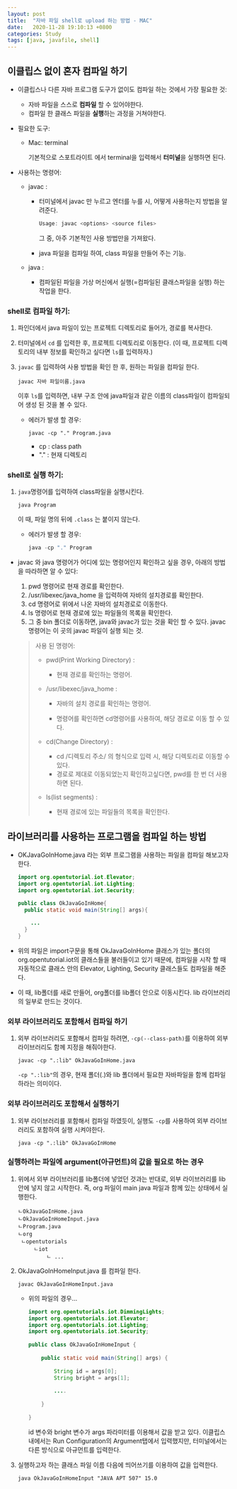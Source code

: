 ```yaml
---
layout: post
title:  "자바 파일 shell로 upload 하는 방법 - MAC"
date:   2020-11-28 19:10:13 +0800
categories: Study
tags: [java, javafile, shell]
---
```




## 이클립스 없이 혼자 컴파일 하기

* 이클립스나 다른 자바 프로그램 도구가 없이도 컴파일 하는 것에서 가장 필요한 것:
  * 자바 파일을 스스로 **컴파일** 할 수 있어야한다.
  * 컴파일 한 클래스 파일을 **실행**하는 과정을 거쳐야한다.



* 필요한 도구:

  * Mac: terminal

    기본적으로 스포트라이트 에서 terminal을 입력해서 **터미널**을 실행하면 된다.



* 사용하는 명령어:

  * javac :

    * 터미널에서 javac 만 누르고 엔터를 누를 시, 어떻게 사용하는지 방법을 알려준다.

      ```java
      Usage: javac <options> <source files>
      ```

      그 중, 아주 기본적인 사용 방법만을 가져왔다.

    * java 파일을 컴파일 하여, class 파일을 만들어 주는 기능.

  * java :

    * 컴파일된 파일을 가상 머신에서 실행(=컴파일된 클래스파일을 실행) 하는 작업을 한다.



### shell로 컴파일 하기:

1. 파인더에서 java 파일이 있는 프로젝트 디렉토리로 들어가, 경로를 복사한다.

2. 터미널에서 `cd` 를 입력한 후, 프로젝트 디렉토리로 이동한다.
   (이 때, 프로젝트 디렉토리의 내부 정보를 확인하고 싶다면 `ls`를 입력하자.)

3. `javac` 를 입력하여 사용 방법을 확인 한 후, 원하는 파일을 컴파일 한다.

   ```shell
   javac 자바 파일이름.java
   ```

   이후 `ls`를 입력하면, 내부 구조 안에 java파일과 같은 이름의 class파일이 컴파일되어 생성 된 것을 볼 수 있다. 

   * 에러가 발생 할 경우:

     ```shell
     javac -cp "." Program.java
     ```

     * cp : class path
     * "." : 현재 디렉토리



### shell로 실행 하기:

1. `java`명령어를 입력하여 class파일을 실행시킨다.

   ```shell
   java Program
   ```

   이 때, 파일 명의 뒤에 `.class` 는 붙이지 않는다.

   * 에러가 발생 할 경우:

     ```java
     java -cp "." Program
     ```

     



* javac 와 java 명령어가 어디에 있는 명령어인지 확인하고 싶을 경우, 아래의 방법을 따라하면 알 수 있다:
  

  1. pwd 명령어로 현재 경로를 확인한다.
  2. /usr/libexec/java_home 을 입력하여 자바의 설치경로를 확인한다.
  3. cd 명령어로 위에서 나온 자바의 설치경로로 이동한다.
  4. ls 명령어로 현재 경로에 있는 파일들의 목록을 확인한다.
  5. 그 중 bin 폴더로 이동하면, java와 javac가 있는 것을 확인 할 수 있다.
     javac 명령어는 이 곳의 javac 파일이 실행 되는 것.

  

  > 사용 된 명령어:
  >
  > * pwd(Print Working Directory) : 
  >
  >   * 현재 경로를 확인하는 명령어.
  >
  > * /usr/libexec/java_home :
  >
  >   * 자바의 설치 경로를 확인하는 명령어.
  >
  >   * 명령어를 확인하면 cd명령어를 사용하여, 해당 경로로 이동 할 수 있다.
  >
  > * cd(Change Directory) :
  >
  >   * cd /디렉토리 주소/ 의 형식으로 입력 시, 해당 디렉토리로 이동할 수 있다.
  >   * 경로로 제대로 이동되었는지 확인하고싶다면, pwd를 한 번 더 사용하면 된다.
  >
  > * ls(list segments) :
  >
  >   * 현재 경로에 있는 파일들의 목록을 확인한다.



## 라이브러리를 사용하는 프로그램을 컴파일 하는 방법

* OKJavaGoInHome.java 라는 외부 프로그램을 사용하는 파일을 컴파일 해보고자 한다.

  ```java
  import org.opentutorial.iot.Elevator;
  import org.opentutorial.iot.Lighting;
  import org.opentutorial.iot.Security;
  
  public class OkJavaGoInHome{
    public static void main(String[] args){
      
      ...
    }
  }
  ```

* 위의 파일은 import구문을 통해 OkJavaGoInHome 클래스가 있는 폴더의 org.opentutorial.iot의 클래스들을 불러들이고 있기 때문에, 
  컴파일을 시작 할 때 자동적으로 클래스 안의 Elevator, Lighting, Security 클래스들도 컴파일을 해준다.

* 이 때, lib폴더를 새로 만들어, org폴더를 lib폴더 안으로 이동시킨다.
  lib 라이브러리의 일부로 만드는 것이다.



### 외부 라이브러리도 포함해서 컴파일 하기

1. 외부 라이브러리도 포함해서 컴파일 하려면, `-cp(--class-path)`를 이용하여 외부 라이브러리도 함께 지정을 해줘야한다.

   ```shell
   javac -cp ".:lib" OkJavaGoInHome.java
   ```

   `-cp ".:lib"`의 경우, 현재 폴더(.)와 lib 폴더에서 필요한 자바파일을 함께 컴파일 하라는 의미이다.



### 외부 라이브러리도 포함해서 실행하기

1. 외부 라이브러리를 포함해서 컴파일 하였듯이, 실행도 `-cp`를 사용하여 외부 라이브러리도 포함하여 실행 시켜야한다.

   ```shell
   java -cp ".:lib" OkJavaGoInHome
   ```

   

### 실행하려는 파일에 argument(아규먼트)의 값을 필요로 하는 경우

1. 위에서 외부 라이브러리를 lib폴더에 넣었던 것과는 반대로, 외부 라이브러리를 lib안에 넣지 않고 시작한다.
   즉, org 파일이 main java 파일과 함께 있는 상태에서 실행한다.

   ```
   ㄴOkJavaGoInHome.java
   ㄴOkJavaGoInHomeInput.java
   ㄴProgram.java
   ㄴorg
   	ㄴopentutorials
   		ㄴiot
   			ㄴ ...
   ```

2. OkJavaGoInHomeInput.java 를 컴파일 한다.

   ```shell
   javac OkJavaGoInHomeInput.java
   ```

   * 위의 파일의 경우...

     ```java
     import org.opentutorials.iot.DimmingLights;
     import org.opentutorials.iot.Elevator;
     import org.opentutorials.iot.Lighting;
     import org.opentutorials.iot.Security;
      
     public class OkJavaGoInHomeInput {
      
         public static void main(String[] args) {
              
             String id = args[0];
             String bright = args[1];
             
             ....
      
         }
      
     }
     
     ```

     id 변수와 bright 변수가 args 파라미터를 이용해서 값을 받고 있다.
     이클립스 내에서는 Run Configuration의 Argument탭에서 입력했지만, 터미널에서는 다른 방식으로 아규먼트를 입력한다.

3. 실행하고자 하는 클래스 파일 이름 다음에 띄어쓰기를 이용하여 값을 입력한다.

   ```shell
   java OkJavaGoInHomeInput "JAVA APT 507" 15.0
   ```

   